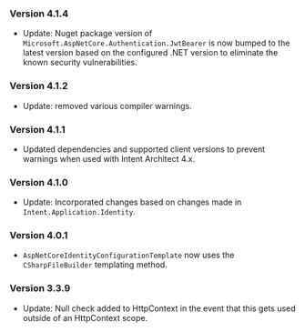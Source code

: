 ### Version 4.1.4

- Update: Nuget package version of `Microsoft.AspNetCore.Authentication.JwtBearer` is now bumped to the latest version based on the configured .NET version to eliminate the known security vulnerabilities.

### Version 4.1.2

- Update: removed various compiler warnings.

### Version 4.1.1

- Updated dependencies and supported client versions to prevent warnings when used with Intent Architect 4.x.

### Version 4.1.0

- Update: Incorporated changes based on changes made in `Intent.Application.Identity`.

### Version 4.0.1

- `AspNetCoreIdentityConfigurationTemplate` now uses the `CSharpFileBuilder` templating method.

### Version 3.3.9

- Update: Null check added to HttpContext in the event that this gets used outside of an HttpContext scope.
